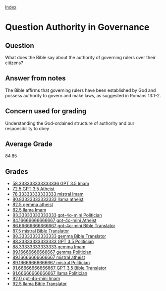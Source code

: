 
[Index](../../index.md)
# Question Authority in Governance
## Question
What does the Bible say about the authority of governing rulers over their citizens?

## Answer from notes
The Bible affirms that governing rulers have been established by God and possess authority to govern and make laws, as suggested in Romans 13:1-2.

## Concern used for grading
Understanding the God-ordained structure of authority and our responsibility to obey

## Average Grade
84.85

## Grades
 * [58.333333333333336 GPT 3.5 Imam](../answers/GPT_3.5_Imam/Authority_in_Governance.md)
 * [72.5 GPT 3.5 Atheist](../answers/GPT_3.5_Atheist/Authority_in_Governance.md)
 * [78.33333333333333 mistral Imam](../answers/mistral_Imam/Authority_in_Governance.md)
 * [80.83333333333333 llama atheist](../answers/llama_atheist/Authority_in_Governance.md)
 * [82.5 gemma atheist](../answers/gemma_atheist/Authority_in_Governance.md)
 * [82.5 llama Imam](../answers/llama_Imam/Authority_in_Governance.md)
 * [83.33333333333333 gpt-4o-mini Politician](../answers/gpt-4o-mini_Politician/Authority_in_Governance.md)
 * [84.16666666666667 gpt-4o-mini Atheist](../answers/gpt-4o-mini_Atheist/Authority_in_Governance.md)
 * [86.66666666666667 gpt-4o-mini Bible Translator](../answers/gpt-4o-mini_Bible_Translator/Authority_in_Governance.md)
 * [87.5 mistral Bible Translator](../answers/mistral_Bible_Translator/Authority_in_Governance.md)
 * [88.33333333333333 gemma Bible Translator](../answers/gemma_Bible_Translator/Authority_in_Governance.md)
 * [88.33333333333333 GPT 3.5 Politician](../answers/GPT_3.5_Politician/Authority_in_Governance.md)
 * [88.33333333333333 gemma Imam](../answers/gemma_Imam/Authority_in_Governance.md)
 * [89.16666666666667 gemma Politician](../answers/gemma_Politician/Authority_in_Governance.md)
 * [89.16666666666667 mistral atheist](../answers/mistral_atheist/Authority_in_Governance.md)
 * [89.16666666666667 mistral Politician](../answers/mistral_Politician/Authority_in_Governance.md)
 * [91.66666666666667 GPT 3.5 Bible Translator](../answers/GPT_3.5_Bible_Translator/Authority_in_Governance.md)
 * [91.66666666666667 llama Politician](../answers/llama_Politician/Authority_in_Governance.md)
 * [92.0 gpt-4o-mini Imam](../answers/gpt-4o-mini_Imam/Authority_in_Governance.md)
 * [92.5 llama Bible Translator](../answers/llama_Bible_Translator/Authority_in_Governance.md)
